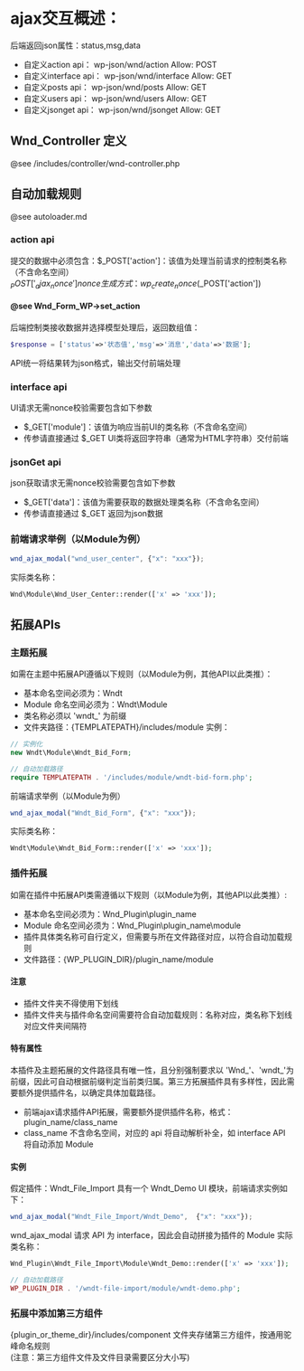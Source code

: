 # ajax交互概述：
后端返回json属性：status,msg,data

- 自定义action api：	wp-json/wnd/action	 	Allow: POST
- 自定义interface api：	wp-json/wnd/interface	Allow: GET
- 自定义posts api：		wp-json/wnd/posts	 	Allow: GET
- 自定义users api：		wp-json/wnd/users	 	Allow: GET
- 自定义jsonget api：	wp-json/wnd/jsonget	 	Allow: GET

## Wnd_Controller 定义 
@see /includes/controller/wnd-controller.php

## 自动加载规则 
@see autoloader.md

### action api
提交的数据中必须包含：$_POST['action']：该值为处理当前请求的控制类名称（不含命名空间）<br>
$_POST['_ajax_nonce'] nonce 生成方式：wp_create_nonce($_POST['action'])

#### @see Wnd_Form_WP->set_action

后端控制类接收数据并选择模型处理后，返回数组值：<br>
```php
$response = ['status'=>'状态值','msg'=>'消息','data'=>'数据'];
```
API统一将结果转为json格式，输出交付前端处理

### interface api
UI请求无需nonce校验需要包含如下参数
- $_GET['module']：该值为响应当前UI的类名称（不含命名空间）
- 传参请直接通过 $_GET
UI类将返回字符串（通常为HTML字符串）交付前端


### jsonGet api
json获取请求无需nonce校验需要包含如下参数
- $_GET['data']：该值为需要获取的数据处理类名称（不含命名空间）
- 传参请直接通过 $_GET
返回为json数据

### 前端请求举例（以Module为例）
```JavaScript
wnd_ajax_modal("wnd_user_center", {"x": "xxx"});
```
实际类名称：
```php
Wnd\Module\Wnd_User_Center::render(['x' => 'xxx']);
```


## 拓展APIs

### 主题拓展
如需在主题中拓展API遵循以下规则（以Module为例，其他API以此类推）：
- 基本命名空间必须为：Wndt
- Module 命名空间必须为：Wndt\Module
- 类名称必须以 'wndt_' 为前缀
- 文件夹路径：{TEMPLATEPATH}/includes/module
实例：
```php
// 实例化
new Wndt\Module\Wndt_Bid_Form;

// 自动加载路径
require TEMPLATEPATH . '/includes/module/wndt-bid-form.php';
```
前端请求举例（以Module为例）
```JavaScript
wnd_ajax_modal("Wndt_Bid_Form", {"x": "xxx"}); 
```
实际类名称：
```php
Wndt\Module\Wndt_Bid_Form::render(['x' => 'xxx']);
```

### 插件拓展
如需在插件中拓展API类需遵循以下规则（以Module为例，其他API以此类推）:
- 基本命名空间必须为：Wnd_Plugin\plugin_name
- Module 命名空间必须为：Wnd_Plugin\plugin_name\module
- 插件具体类名称可自行定义，但需要与所在文件路径对应，以符合自动加载规则 
- 文件路径：{WP_PLUGIN_DIR}/plugin_name/module

#### 注意
- 插件文件夹不得使用下划线
- 插件文件夹与插件命名空间需要符合自动加载规则：名称对应，类名称下划线对应文件夹间隔符

#### 特有属性
本插件及主题拓展的文件路径具有唯一性，且分别强制要求以 'Wnd_'、'wndt_'为前缀，因此可自动根据前缀判定当前类归属。第三方拓展插件具有多样性，因此需要额外提供插件名，以确定具体加载路径。

- 前端ajax请求插件API拓展，需要额外提供插件名称，格式：plugin_name/class_name
- class_name 不含命名空间，对应的 api 将自动解析补全，如 interface API 将自动添加 Module

#### 实例
假定插件：Wndt_File_Import 具有一个 Wndt_Demo UI 模块，前端请求实例如下：
```JavaScript
wnd_ajax_modal("Wndt_File_Import/Wndt_Demo",  {"x": "xxx"});
```
wnd_ajax_modal 请求 API 为 interface，因此会自动拼接为插件的 Module 实际类名称：
```php
Wnd_Plugin\Wndt_File_Import\Module\Wndt_Demo::render(['x' => 'xxx']);

// 自动加载路径
WP_PLUGIN_DIR . '/wndt-file-import/module/wndt-demo.php';
```
### 拓展中添加第三方组件
{plugin_or_theme_dir}/includes/component 文件夹存储第三方组件，按通用驼峰命名规则<br>
(注意：第三方组件文件及文件目录需要区分大小写)
